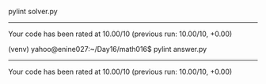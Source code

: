 pylint solver.py

--------------------------------------------------------------------
Your code has been rated at 10.00/10 (previous run: 10.00/10, +0.00)

(venv) yahoo@enine027:~/Day16/math016$ pylint answer.py

--------------------------------------------------------------------
Your code has been rated at 10.00/10 (previous run: 10.00/10, +0.00)
